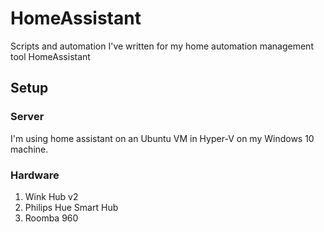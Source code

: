 # HomeAssistant

Scripts and automation I've written for my home automation management tool HomeAssistant

## Setup

### Server
I'm using home assistant on an Ubuntu VM in Hyper-V on my Windows 10 machine.

### Hardware

1. Wink Hub v2
2. Philips Hue Smart Hub
3. Roomba 960
